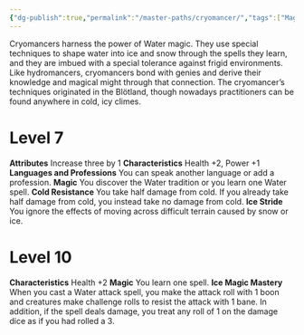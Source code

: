 ```yaml
---
{"dg-publish":true,"permalink":"/master-paths/cryomancer/","tags":["Magic"]}
---
```


Cryomancers harness the power of Water magic. They use special techniques to shape water into ice and snow through the spells they learn, and they are imbued with a special tolerance against frigid environments. Like hydromancers, cryomancers bond with genies and derive their knowledge and magical might through that connection. The cryomancer’s techniques originated in the Blötland, though nowadays practitioners can be found anywhere in cold, icy climes.
# Level 7
**Attributes** Increase three by 1
**Characteristics** Health +2, Power +1
**Languages and Professions** You can speak another language or add a profession.
**Magic** You discover the Water tradition or you learn one Water spell.
**Cold Resistance** You take half damage from cold. If you already take half damage from cold, you instead take no damage from cold.
**Ice Stride** You ignore the effects of moving across difficult terrain caused by snow or ice.
# Level 10
**Characteristics** Health +2
**Magic** You learn one spell.
**Ice Magic Mastery** When you cast a Water attack spell, you make the attack roll with 1 boon and creatures make challenge rolls to resist the attack with 1 bane. In addition, if the spell deals damage, you treat any roll of 1 on the damage dice as if you had rolled a 3.